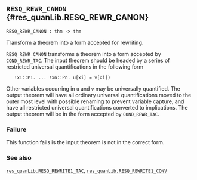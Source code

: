 ## `RESQ_REWR_CANON` {#res_quanLib.RESQ_REWR_CANON}


```
RESQ_REWR_CANON : thm -> thm
```



Transform a theorem into a form accepted for rewriting.


`RESQ_REWR_CANON` transforms a theorem into a form accepted by `COND_REWR_TAC`.
The input theorem should be headed by a series of restricted universal
quantifications in the following form
    
       !x1::P1. ... !xn::Pn. u[xi] = v[xi])
    
Other variables occurring in `u` and `v` may be universally quantified.
The output theorem will have all ordinary universal quantifications
moved to the outer most level with possible renaming to prevent
variable capture, and have all restricted universal quantifications
converted to implications. The output theorem will be in the
form accepted by `COND_REWR_TAC`.

### Failure

This function fails is the input theorem is not in the correct form.



### See also

[`res_quanLib.RESQ_REWRITE1_TAC`](#res_quanLib.RESQ_REWRITE1_TAC), [`res_quanLib.RESQ_REWRITE1_CONV`](#res_quanLib.RESQ_REWRITE1_CONV)

